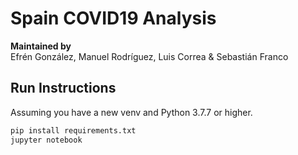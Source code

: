 # Spain COVID19 Analysis

**Maintained by**  
Efrén González, Manuel Rodríguez, Luis Correa & Sebastián Franco  

## Run Instructions

Assuming you have a new venv and Python 3.7.7 or higher.  
```bash
pip install requirements.txt
jupyter notebook
```